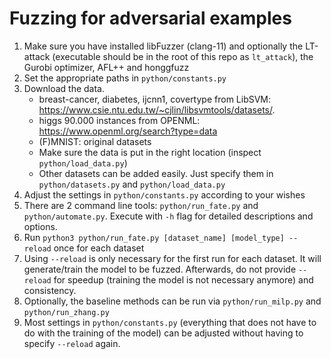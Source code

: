 # Fuzzing for adversarial examples

1. Make sure you have installed libFuzzer (clang-11) and optionally the LT-attack (executable should be in the root of this repo as `lt_attack`), the Gurobi optimizer, AFL++ and honggfuzz
2. Set the appropriate paths in `python/constants.py`
3. Download the data.
   - breast-cancer, diabetes, ijcnn1, covertype from LibSVM: https://www.csie.ntu.edu.tw/~cjlin/libsvmtools/datasets/.
   - higgs 90.000 instances from OPENML: https://www.openml.org/search?type=data
   - (F)MNIST: original datasets
   - Make sure the data is put in the right location (inspect `python/load_data.py`)
   - Other datasets can be added easily. Just specify them in `python/datasets.py` and `python/load_data.py`
4. Adjust the settings in `python/constants.py` according to your wishes
5. There are 2 command line tools: `python/run_fate.py` and `python/automate.py`. Execute with `-h` flag for detailed descriptions and options.
6. Run `python3 python/run_fate.py [dataset_name] [model_type] --reload` once for each dataset
7. Using `--reload` is only necessary for the first run for each dataset. It will generate/train the model to be fuzzed. Afterwards, do not provide `--reload` for speedup (training the model is not necessary anymore) and consistency.
8. Optionally, the baseline methods can be run via `python/run_milp.py` and `python/run_zhang.py`
9. Most settings in `python/constants.py` (everything that does not have to do with the training of the model) can be adjusted without having to specify `--reload` again.
